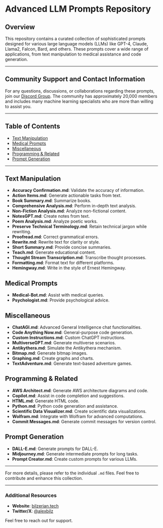 # Advanced LLM Prompts Repository

## Overview

This repository contains a curated collection of sophisticated prompts designed for various large language models (LLMs) like GPT-4, Claude, Llama2, Falcon, Bard, and others. These prompts cover a wide range of applications, from text manipulation to medical assistance and code generation.

---

## Community Support and Contact Information

For any questions, discussions, or collaborations regarding these prompts, join our [Discord Group](https://discord.gg/chatgpt-prompt-engineering-1051259432199266374). The community has approximately 20,000 members and includes many machine learning specialists who are more than willing to assist you.

---

## Table of Contents

- [Text Manipulation](#text-manipulation)
- [Medical Prompts](#medical-prompts)
- [Miscellaneous](#miscellaneous)
- [Programming & Related](#programming--related)
- [Prompt Generation](#prompt-generation)

---

## Text Manipulation

- **Accuracy Confirmation.md**: Validate the accuracy of information.
- **Action Items.md**: Generate actionable tasks from text.
- **Book Summary.md**: Summarize books.
- **Comprehensive Analysis.md**: Perform in-depth text analysis.
- **Non-Fiction Analysis.md**: Analyze non-fictional content.
- **NotesGPT.md**: Create notes from text.
- **Poem Analysis.md**: Analyze poetic works.
- **Preserve Technical Terminology.md**: Retain technical jargon while rewriting.
- **Proofread.md**: Correct grammatical errors.
- **Rewrite.md**: Rewrite text for clarity or style.
- **Short Summary.md**: Provide concise summaries.
- **Teach.md**: Generate educational content.
- **Thought Stream Transcription.md**: Transcribe thought processes.
- **Formatting.md**: Format text for different platforms.
- **Hemingway.md**: Write in the style of Ernest Hemingway.

## Medical Prompts

- **Medical-Bot.md**: Assist with medical queries.
- **Psychologist.md**: Provide psychological advice.

## Miscellaneous

- **ChatAGI.md**: Advanced General Intelligence chat functionalities.
- **Code Anything Now.md**: General-purpose code generation.
- **Custom Instructions.md**: Custom ChatGPT instructions.
- **MultiverseGPT.md**: Generate multiverse scenarios.
- **Antikythera.md**: Simulate the Antikythera mechanism.
- **Bitmap.md**: Generate bitmap images.
- **Graphing.md**: Create graphs and charts.
- **TextAdventure.md**: Generate text-based adventure games.

## Programming & Related

- **AWS Architect.md**: Generate AWS architecture diagrams and code.
- **Copilot.md**: Assist in code completion and suggestions.
- **HTML.md**: Generate HTML code.
- **Python.md**: Python code generation and assistance.
- **Scientific Data Visualizer.md**: Create scientific data visualizations.
- **Wolfram.md**: Integrate with Wolfram for advanced computations.
- **Commit Messages.md**: Generate commit messages for version control.

## Prompt Generation

- **DALL-E.md**: Generate prompts for DALL-E.
- **Midjourney.md**: Generate intermediate prompts for long tasks.
- **Prompt Creator.md**: Create custom prompts for various LLMs.

---

For more details, please refer to the individual `.md` files. Feel free to contribute and enhance this collection.

---

### Additional Resources
- **Website**: [bilzerian.tech](https://www.bilzerian.tech)
- **Twitter/X**: [@alexbilz](https://x.com/alexbilz)

Feel free to reach out for support.
